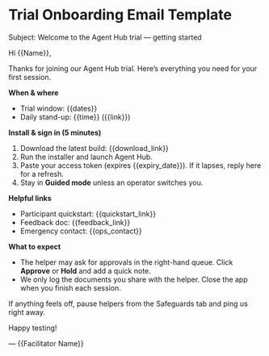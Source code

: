 # Trial Onboarding Email Template

Subject: Welcome to the Agent Hub trial — getting started

Hi {{Name}},

Thanks for joining our Agent Hub trial. Here’s everything you need for your first session.

**When & where**
- Trial window: {{dates}}
- Daily stand-up: {{time}} ({{link}})

**Install & sign in (5 minutes)**
1. Download the latest build: {{download_link}}
2. Run the installer and launch Agent Hub.
3. Paste your access token (expires {{expiry_date}}). If it lapses, reply here for a refresh.
4. Stay in **Guided mode** unless an operator switches you.

**Helpful links**
- Participant quickstart: {{quickstart_link}}
- Feedback doc: {{feedback_link}}
- Emergency contact: {{ops_contact}}

**What to expect**
- The helper may ask for approvals in the right-hand queue. Click **Approve** or **Hold** and add a quick note.
- We only log the documents you share with the helper. Close the app when you finish each session.

If anything feels off, pause helpers from the Safeguards tab and ping us right away.

Happy testing!

— {{Facilitator Name}}
